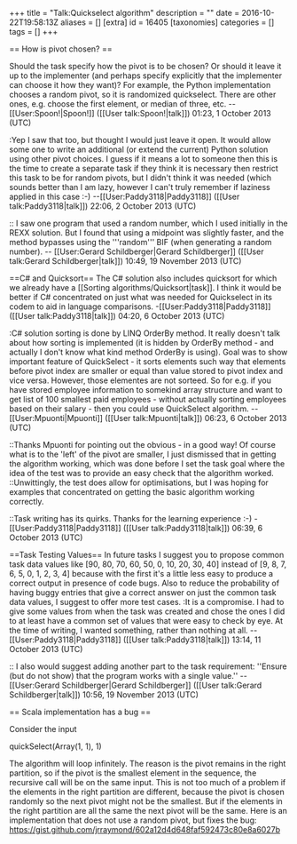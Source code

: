 +++
title = "Talk:Quickselect algorithm"
description = ""
date = 2016-10-22T19:58:13Z
aliases = []
[extra]
id = 16405
[taxonomies]
categories = []
tags = []
+++

== How is pivot chosen? ==

Should the task specify how the pivot is to be chosen? Or should it leave it up to the implementer (and perhaps specify explicitly that the implementer can choose it how they want)? For example, the Python implementation chooses a random pivot, so it is randomized quickselect. There are other ones, e.g. choose the first element, or median of three, etc. --[[User:Spoon!|Spoon!]] ([[User talk:Spoon!|talk]]) 01:23, 1 October 2013 (UTC)

:Yep I saw that too, but thought I would just leave it open. It would allow some one to write an additional (or extend the current) Python solution using other pivot choices. I guess if it means a lot to someone then this is the time to create a separate task if they think it is necessary then restrict this task to be for random pivots, but I didn't think it was needed (which sounds better than I am lazy, however I can't truly remember if laziness applied in this case :-)
--[[User:Paddy3118|Paddy3118]] ([[User talk:Paddy3118|talk]]) 22:06, 2 October 2013 (UTC)

:: I saw one program that used a random number, which I used initially in the REXX solution.   But I found that using a midpoint was slightly faster, and the method bypasses using the   '''random'''   BIF   (when generating a random number). -- [[User:Gerard Schildberger|Gerard Schildberger]] ([[User talk:Gerard Schildberger|talk]]) 10:49, 19 November 2013 (UTC)

==C# and Quicksort==
The C# solution also includes quicksort for which we already have a [[Sorting algorithms/Quicksort|task]]. I think it would be better if C# concentrated on just what was needed for Quickselect in its codem to aid in language comparisons. -[[User:Paddy3118|Paddy3118]] ([[User talk:Paddy3118|talk]]) 04:20, 6 October 2013 (UTC)

:C# solution sorting is done by LINQ OrderBy method. It really doesn't talk about how sorting is implemented (it is hidden by OrderBy method - and actually I don't know what kind method OrderBy is using). Goal was to show important feature of QuickSelect - it sorts elements such way that elements before pivot index are smaller or equal than value stored to pivot index and vice versa. However, those elementes are not sorteed. So for e.g. if you have stored employee information to somekind array structure and want to get list of 100 smallest paid employees - without actually sorting employees based on their salary - then you could use QuickSelect algorithm. --[[User:Mpuonti|Mpuonti]] ([[User talk:Mpuonti|talk]]) 06:23, 6 October 2013 (UTC)

::Thanks Mpuonti for pointing out the obvious - in a good way! Of course what is to the 'left' of the pivot are smaller, I just dismissed that in getting the algorithm working, which was done before I set the task goal where the idea of the test was to provide an easy check that the algorithm worked. 
::Unwittingly, the test does allow for optimisations, but I was hoping for examples that concentrated on getting the basic algorithm working correctly. 

::Task writing has its quirks. Thanks for the learning experience :-)
 -[[User:Paddy3118|Paddy3118]] ([[User talk:Paddy3118|talk]]) 06:39, 6 October 2013 (UTC)

==Task Testing Values==
In future tasks I suggest you to propose common task data values like [90, 80, 70, 60, 50, 0, 10, 20, 30, 40] instead of [9, 8, 7, 6, 5, 0, 1, 2, 3, 4] because with the first it's a little less easy to produce a correct output in presence of code bugs. Also to reduce the probability of having buggy entries that give a correct answer on just the common task data values, I suggest to offer more test cases.
:It is a compromise. I had to give some values from when the task was created and chose the ones I did to at least have a common set of values that were easy to check by eye. At the time of writing, I wanted something, rather than nothing at all. --[[User:Paddy3118|Paddy3118]] ([[User talk:Paddy3118|talk]]) 13:14, 11 October 2013 (UTC)

:: I also would suggest adding another part to the task requirement:   ''Ensure (but do not show) that the program works with a single value.''     -- [[User:Gerard Schildberger|Gerard Schildberger]] ([[User talk:Gerard Schildberger|talk]]) 10:56, 19 November 2013 (UTC)

== Scala implementation has a bug ==

Consider the input 

   quickSelect(Array(1, 1), 1)

The algorithm will loop infinitely. The reason is the pivot remains in the right partition, so if the pivot is the smallest element in the sequence, the recursive call will be on the same input. This is not too much of a problem if the elements in the right partition are different, because the pivot is chosen randomly so the next pivot might not be the smallest. But if the elements in the right partition are all the same the next pivot will be the same. Here is an implementation that does not use a random pivot, but fixes the bug: https://gist.github.com/jrraymond/602a12d4d648faf592473c80e8a6027b
